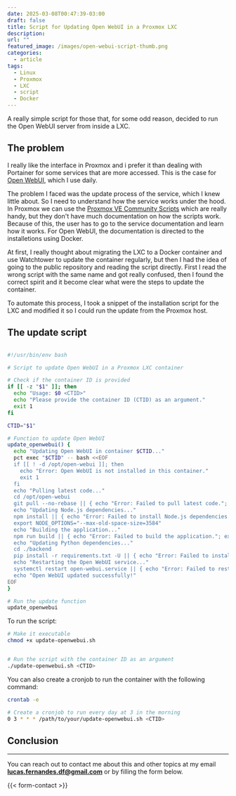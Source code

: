 ```yaml
---
date: 2025-03-08T00:47:39-03:00
draft: false
title: Script for Updating Open WebUI in a Proxmox LXC
description: 
url: ""
featured_image: /images/open-webui-script-thumb.png
categories:
  - article
tags:
  - Linux
  - Proxmox
  - LXC
  - script
  - Docker
---
```


A really simple script for those that, for some odd reason, decided to run the Open WebUI server from inside a LXC.

## The problem

I really like the interface in Proxmox and i prefer it than dealing with Portainer for some services that are more accessed. This is the case for [Open WebUI](https://docs.openwebui.com/), which I use daily.

The problem I faced was the update process of the service, which I knew little about. So I need to understand how the service works under the hood. In Proxmox we can use the [Proxmox VE Community Scripts](https://community-scripts.github.io/ProxmoxVE/scripts?id=openwebui) which are really handy, but they don't have much documentation on how the scripts work. Because of this, the user has to go to the service documentation and learn how it works. For Open WebUI, the documentation is directed to the installetions using Docker.

At first, I really thought about migrating the LXC to a Docker container and use Watchtower to update the container regularly, but then I had the idea of going to the public repository and reading the script directly. First I read the wrong script with the same name and got really confused, then I found the correct spirit and it become clear what were the steps to update the container.

To automate this process, I took a snippet of the installation script for the LXC and modified it so I could run the update from the Proxmox host.

## The update script

```bash

#!/usr/bin/env bash

# Script to update Open WebUI in a Proxmox LXC container

# Check if the container ID is provided
if [[ -z "$1" ]]; then
  echo "Usage: $0 <CTID>"
  echo "Please provide the container ID (CTID) as an argument."
  exit 1
fi

CTID="$1"

# Function to update Open WebUI
update_openwebui() {
  echo "Updating Open WebUI in container $CTID..."
  pct exec "$CTID" -- bash <<EOF
  if [[ ! -d /opt/open-webui ]]; then
    echo "Error: Open WebUI is not installed in this container."
    exit 1
  fi
  echo "Pulling latest code..."
  cd /opt/open-webui
  git pull --no-rebase || { echo "Error: Failed to pull latest code."; exit 1; }
  echo "Updating Node.js dependencies..."
  npm install || { echo "Error: Failed to install Node.js dependencies."; exit 1; }
  export NODE_OPTIONS="--max-old-space-size=3584"
  echo "Building the application..."
  npm run build || { echo "Error: Failed to build the application."; exit 1; }
  echo "Updating Python dependencies..."
  cd ./backend
  pip install -r requirements.txt -U || { echo "Error: Failed to install Python dependencies."; exit 1; }
  echo "Restarting the Open WebUI service..."
  systemctl restart open-webui.service || { echo "Error: Failed to restart the service."; exit 1; }
  echo "Open WebUI updated successfully!"
EOF
}

# Run the update function
update_openwebui

```

To run the script:

```bash
# Make it executable
chmod +x update-openwebui.sh


# Run the script with the container ID as an argument
./update-openwebui.sh <CTID>

```

You can also create a cronjob to run the container with the following command:

```bash
crontab -e

# Create a cronjob to run every day at 3 in the morning
0 3 * * * /path/to/your/update-openwebui.sh <CTID>

```

## Conclusion

---
You can reach out to contact me about this and other topics at my email **<lucas.fernandes.df@gmail.com>** or by filling the form below.

{{< form-contact >}}
